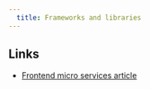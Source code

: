 ```yaml
---
  title: Frameworks and libraries
---
```


## Links

- [Frontend micro services article](https://medium.com/@tomsoderlund/micro-frontends-a-microservice-approach-to-front-end-web-development-f325ebdadc16)
